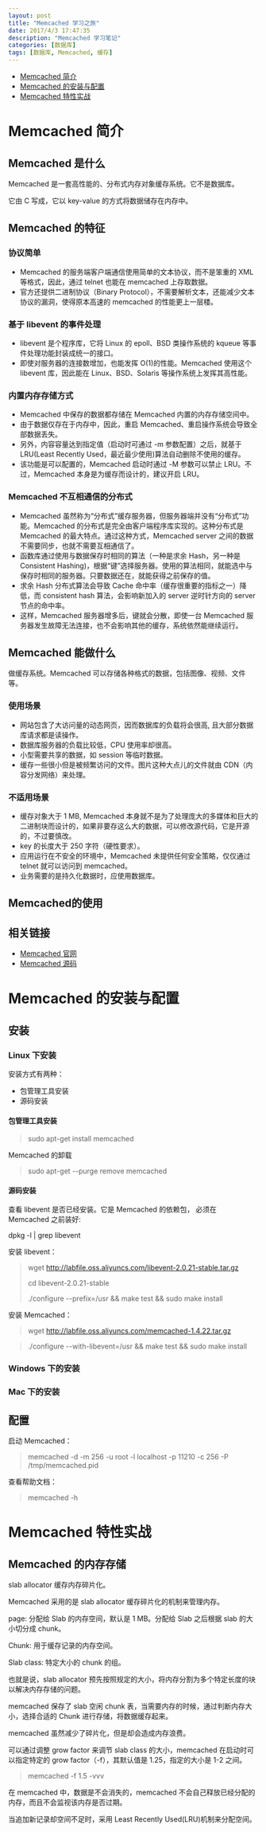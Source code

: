 ```yaml
---
layout: post
title: "Memcached 学习之旅"
date: 2017/4/3 17:47:35  
description: "Memcached 学习笔记"
categories: [数据库]
tags: [数据库, Memcached, 缓存]
---
```


* [Memcached 简介](#1)
* [Memcached 的安装与配置](#2)
* [Memcached 特性实战](#3)

# Memcached 简介

## Memcached 是什么

Memcached 是一套高性能的、分布式内存对象缓存系统。它不是数据库。

它由 C 写成，它以 key-value 的方式将数据储存在内存中。

## Memcached 的特征

### 协议简单

* Memcached 的服务端客户端通信使用简单的文本协议，而不是笨重的 XML 等格式，因此，通过 telnet 也能在 memcached 上存取数据。
* 官方还提供二进制协议（Binary Protocol），不需要解析文本，还能减少文本协议的漏洞，使得原本高速的 memcached 的性能更上一层楼。

### 基于 libevent 的事件处理

* libevent 是个程序库，它将 Linux 的 epoll、BSD 类操作系统的 kqueue 等事件处理功能封装成统一的接口。
* 即使对服务器的连接数增加，也能发挥 O(1)的性能。Memcached 使用这个 libevent 库，因此能在 Linux、BSD、Solaris 等操作系统上发挥其高性能。

### 内置内存存储方式

* Memcached 中保存的数据都存储在 Memcached 内置的内存存储空间中。
* 由于数据仅存在于内存中，因此，重启 Memcached、重启操作系统会导致全部数据丢失。
* 另外，内容容量达到指定值（启动时可通过 -m 参数配置）之后，就基于 LRU(Least Recently Used，最近最少使用)算法自动删除不使用的缓存。
* 该功能是可以配置的，Memcached 启动时通过 -M 参数可以禁止 LRU。不过，Memcached 本身是为缓存而设计的，建议开启 LRU。

### Memcached 不互相通信的分布式

* Memcached 虽然称为“分布式”缓存服务器，但服务器端并没有“分布式”功能。Memcached 的分布式是完全由客户端程序库实现的。这种分布式是 Memcached 的最大特点。通过这种方式，Memcached server 之间的数据不需要同步，也就不需要互相通信了。
* 函数库通过使用与数据保存时相同的算法（一种是求余 Hash，另一种是 Consistent Hashing)，根据“键”选择服务器。使用的算法相同，就能选中与保存时相同的服务器。只要数据还在，就能获得之前保存的值。
* 求余 Hash 分布式算法会导致 Cache 命中率（缓存很重要的指标之一）降低，而 consistent hash 算法，会影响新加入的 server 逆时针方向的 server 节点的命中率。
* 这样，Memcached 服务器增多后，键就会分散，即使一台 Memcached 服务器发生故障无法连接，也不会影响其他的缓存，系统依然能继续运行。

## Memcached 能做什么

做缓存系统。Memcached 可以存储各种格式的数据，包括图像、视频、文件等。

### 使用场景

* 网站包含了大访问量的动态网页，因而数据库的负载将会很高, 且大部分数据库请求都是读操作。
* 数据库服务器的负载比较低，CPU 使用率却很高。
* 小型需要共享的数据，如 session 等临时数据。
* 缓存一些很小但是被频繁访问的文件。图片这种大点儿的文件就由 CDN（内容分发网络）来处理。

### 不适用场景

* 缓存对象大于 1 MB, Memcached 本身就不是为了处理庞大的多媒体和巨大的二进制块而设计的，如果非要存这么大的数据，可以修改源代码，它是开源的，不过要慎改。
* key 的长度大于 250 字符（硬性要求）。
* 应用运行在不安全的环境中，Memcached 未提供任何安全策略，仅仅通过 telnet 就可以访问到 memcached。
* 业务需要的是持久化数据时，应使用数据库。

## Memcached的使用


## 相关链接
* [Memcached 官网](http://memcached.org/ "Memcached 官网")
* [Memcached 源码](https://github.com/memcached/memcached)

# <span id="2">Memcached 的安装与配置</span>

## 安装

### Linux 下安装

安装方式有两种：

* 包管理工具安装
* 源码安装

#### 包管理工具安装

> sudo apt-get install memcached

Memcached 的卸载

> sudo apt-get --purge remove memcached

#### 源码安装

查看 libevent 是否已经安装。它是 Memcached 的依赖包， 必须在 Memcached 之前装好:

dpkg -l | grep libevent

安装 libevent：

> wget http://labfile.oss.aliyuncs.com/libevent-2.0.21-stable.tar.gz
> 
> cd libevent-2.0.21-stable
> 
> ./configure --prefix=/usr && make test && sudo make install

安装 Memcached：

> wget http://labfile.oss.aliyuncs.com/memcached-1.4.22.tar.gz

> ./configure --with-libevent=/usr && make test && sudo make install

### Windows 下的安装


### Mac 下的安装

## 配置

启动 Memcached：

> memcached -d -m 256 -u root -l localhost -p 11210 -c 256 -P /tmp/memcached.pid

查看帮助文档： 

> memcached -h


# <span id="3">Memcached 特性实战</span>

## Memcached 的内存存储

slab allocator 缓存内存碎片化。

Memcached 采用的是 slab allocator 缓存碎片化的机制来管理内存。

page: 分配给 Slab 的内存空间，默认是 1 MB。分配给 Slab 之后根据 slab 的大小切分成 chunk。

Chunk: 用于缓存记录的内存空间。

Slab class: 特定大小的 chunk 的组。

也就是说，slab allocator 预先按照规定的大小，将内存分割为多个特定长度的块以解决内存存储的问题。

memcached 保存了 slab 空闲 chunk 表，当需要内存的时候，通过判断内存大小，选择合适的 Chunk 进行存储，将数据缓存起来。

memcached 虽然减少了碎片化，但是却会造成内存浪费。

可以通过调整 grow factor 来调节 slab class 的大小，memcached 在启动时可以指定特定的 grow factor（-f），其默认值是 1.25，指定的大小是 1-2 之间。

> memcached -f 1.5 -vvv

在 memcached 中，数据是不会消失的，memcached 不会自己释放已经分配的内存，而且不会监视该内存是否过期。

当追加新记录却空间不足时，采用 Least Recently Used(LRU)机制来分配空间。


